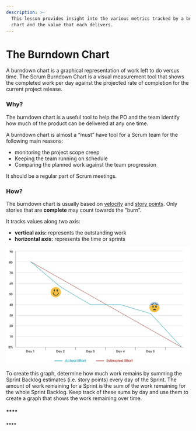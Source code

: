 ```yaml
---
description: >-
  This lesson provides insight into the various metrics tracked by a burndown
  chart and the value that each delivers.
---
```


# The Burndown Chart

A burndown chart is a graphical representation of work left to do versus time. The Scrum Burndown Chart is a visual measurement tool that shows the completed work per day against the projected rate of completion for the current project release.

### Why?

The burndown chart is a useful tool to help the PO and the team identify how much of the product can be delivered at any one time. 

A burndown chart is almost a “must” have tool for a Scrum team for the following main reasons:

* monitoring the project scope creep
* Keeping the team running on schedule
* Comparing the planned work against the team progression

It should be a regular part of Scrum meetings.

### How?

The burndown chart is usually based on [velocity](glossary.md#velocity) and [story points](glossary.md#story-points).  Only stories that are **complete** may count towards the “burn”. 

It tracks values along two axis:  

* **vertical axis:** represents the outstanding work 
* **horizontal axis:** represents the time or sprints

![Example of a simple burndown chart](../.gitbook/assets/screenshot-2020-01-10-at-14.49.55.png)

To create this graph, determine how much work remains by summing the Sprint Backlog estimates \(i.e. story points\) every day of the Sprint. The amount of work remaining for a Sprint is the sum of the work remaining for the whole Sprint Backlog. Keep track of these sums by day and use them to create a graph that shows the work remaining over time.

#### \*\*\*\*

\*\*\*\*

